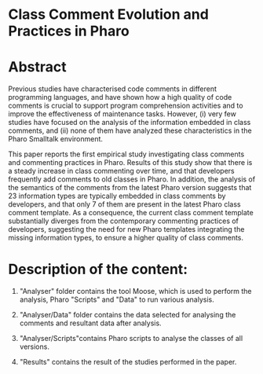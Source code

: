 # Class Comment Evolution and Practices in Pharo

# Abstract
Previous studies have characterised code comments in different programming languages, and  have shown
how a high quality of code comments is crucial to support program comprehension activities and to improve the effectiveness of maintenance tasks.
However, (i) very few studies have focused on the analysis of the information embedded in class comments, and (ii) none of them have analyzed these characteristics in the Pharo Smalltalk environment.
       
This paper reports the first empirical study investigating class comments and commenting practices in Pharo.
Results of this study show that there is a steady increase in class commenting over time, and that developers frequently add comments to old classes in Pharo.
In addition, the analysis of the semantics of the comments from the latest Pharo version suggests that  23 information types are typically embedded in class comments by developers, and that only 7 of them are present in the latest Pharo class comment template.
As a consequence, the current class comment template substantially diverges from the contemporary commenting practices of developers,  suggesting the need for new Pharo templates integrating the missing information types, to ensure a higher quality of class comments.


# Description of the content:
1. "Analyser" folder contains the tool Moose, which is used to perform the analysis, Pharo "Scripts" and "Data" to run various analysis.

2. "Analyser/Data" folder contains the data selected for analysing the comments and resultant data after analysis.

3. "Analyser/Scripts"contains Pharo scripts to analyse the classes of all versions.

4. "Results" contains the result of the studies performed in the paper.
